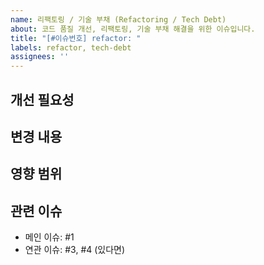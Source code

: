 ```yaml
---
name: 리팩토링 / 기술 부채 (Refactoring / Tech Debt)
about: 코드 품질 개선, 리팩토링, 기술 부채 해결을 위한 이슈입니다.
title: "[#이슈번호] refactor: "
labels: refactor, tech-debt
assignees: ''
---
```


## 개선 필요성

<!-- 왜 이 리팩토링/기술 부채 해결이 필요한지 설명해주세요. (예: 코드 가독성 저하, 성능 문제, 유지보수 어려움 등) -->

## 변경 내용

<!-- 어떤 부분을 어떻게 변경할 것인지 구체적으로 작성해주세요. -->

## 영향 범위

<!-- 이 변경이 시스템의 어떤 부분에 영향을 미칠지 예상되는 범위를 작성해주세요. -->

## 관련 이슈

- 메인 이슈: #1
- 연관 이슈: #3, #4 (있다면)
